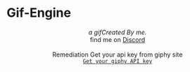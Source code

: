 # Gif-Engine
 

<p align="center">
  <i>a gifCreated By me.</i><br>
  find me on <a href="https://dsc.gg/ceylon"> Discord </a>
  <br><br>
  Remediation
  Get your api key from giphy site<br>
  <a href="https://developers.giphy.com/" rel="nofollow"><code>Get your giphy API key</code></a>
</p>


